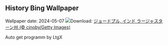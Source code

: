 ## History Bing Wallpaper
Wallpaper date: 2024-05-07
![](https://www.bing.com/th?id=OHR.BlueCityIndia_JA-JP8642255541_UHD.jpg&w=1000)Download: [ジョードプル, インド ラージャスターン州 (© cinoby/Getty Images)](https://www.bing.com/th?id=OHR.BlueCityIndia_JA-JP8642255541_UHD.jpg)

Auto get programm by LtgX

